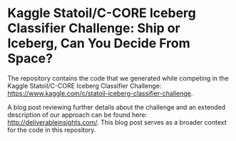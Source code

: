 # Kaggle Statoil/C-CORE Iceberg Classifier Challenge: Ship or Iceberg, Can You Decide From Space?

The repository contains the code that we generated while competing in the Kaggle Statoil/C-CORE Iceberg Classifier Challenge: https://www.kaggle.com/c/statoil-iceberg-classifier-challenge.

A blog post reviewing further details about the challenge and an extended description of our approach can be found here: http://deliverableinsights.com/.  This blog post serves as a broader context for the code in this repository.
